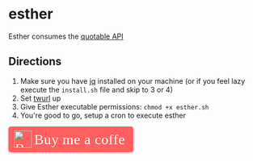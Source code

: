# esther

Esther consumes the [quotable API](https://github.com/lukePeavey/quotable)

## Directions

1. Make sure you have [jq](https://stedolan.github.io/jq/) installed on your machine (or if you feel lazy execute the `install.sh` file and skip to 3 or 4)
2. Set [twurl](https://developer.twitter.com/en/docs) up
3. Give Esther executable permissions: `chmod +x esther.sh`
4. You're good to go, setup a cron to execute esther

<style>.bmc-button img{height: 34px !important;width: 35px !important;margin-bottom: 1px !important;box-shadow: none !important;border: none !important;vertical-align: middle !important;}.bmc-button{padding: 7px 15px 7px 10px !important;line-height: 35px !important;height:51px !important;text-decoration: none !important;display:inline-flex !important;color:#ffffff !important;background-color:#FF5F5F !important;border-radius: 5px !important;border: 1px solid transparent !important;padding: 7px 15px 7px 10px !important;font-size: 28px !important;letter-spacing:0.6px !important;box-shadow: 0px 1px 2px rgba(190, 190, 190, 0.5) !important;-webkit-box-shadow: 0px 1px 2px 2px rgba(190, 190, 190, 0.5) !important;margin: 0 auto !important;font-family:'Cookie', cursive !important;-webkit-box-sizing: border-box !important;box-sizing: border-box !important;}.bmc-button:hover, .bmc-button:active, .bmc-button:focus {-webkit-box-shadow: 0px 1px 2px 2px rgba(190, 190, 190, 0.5) !important;text-decoration: none !important;box-shadow: 0px 1px 2px 2px rgba(190, 190, 190, 0.5) !important;opacity: 0.85 !important;color:#ffffff !important;}</style><link href="https://fonts.googleapis.com/css?family=Cookie" rel="stylesheet"><a class="bmc-button" target="_blank" href="https://www.buymeacoffee.com/YkwcZVO"><img src="https://cdn.buymeacoffee.com/buttons/bmc-new-btn-logo.svg" alt="Buy me a coffe"><span style="margin-left:5px;font-size:28px !important;">Buy me a coffe</span></a>

